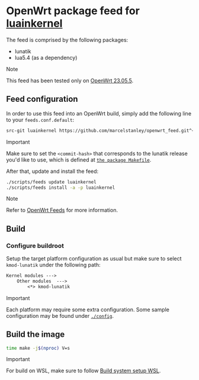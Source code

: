 <!-- markdownlint-disable MD013 -->
# OpenWrt package feed for [luainkernel](https://github.com/luainkernel)

The feed is comprised by the following packages:

- lunatik
- lua5.4 (as a dependency)

> [!NOTE]
> This feed has been tested only on [OpenWrt 23.05.5](https://github.com/openwrt/openwrt/releases/tag/v23.05.5).

## Feed configuration

In order to use this feed into an OpenWrt build, simply add the following line to your `feeds.conf.default`:

```sh
src-git luainkernel https://github.com/marcelstanley/openwrt_feed.git^<commit-hash>
```

> [!IMPORTANT]
> Make sure to set the `<commit-hash>` that corresponds to the lunatik release you'd like to use, which is defined at [`the package Makefile`](./kernel/lunatik/Makefile).

After that, update and install the feed:

```sh
./scripts/feeds update luainkernel
./scripts/feeds install -a -p luainkernel
```

> [!NOTE]
> Refer to [OpenWrt Feeds](https://openwrt.org/docs/guide-developer/feeds) for more information.

## Build

### Configure buildroot

Setup the target platform configuration as usual but make sure to select `kmod-lunatik` under the following path:

```txt
Kernel modules --->
    Other modules  --->
        <*> kmod-lunatik
```

> [!IMPORTANT]  
> Each platform may require some extra configuration.
> Some sample configuration may be found under [`./config`](./config).

## Build the image

```sh
time make -j$(nproc) V=s
```

> [!IMPORTANT]
> For build on WSL, make sure to follow [Build system setup WSL](https://openwrt.org/docs/guide-developer/toolchain/wsl).
